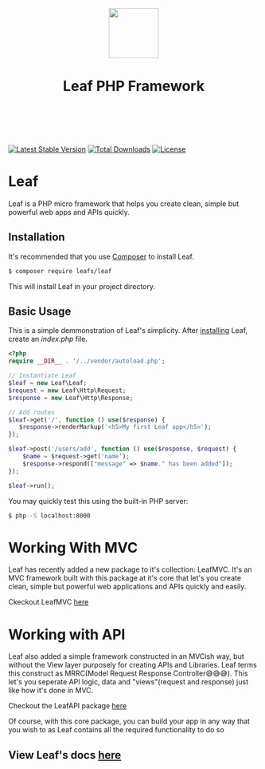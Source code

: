 <p align="center">
    <br><br>
    <img src="https://leaf-docs.netlify.com/images/logo.png" height="100"/>
    <h1 align="center">Leaf PHP Framework</h1>
    <br>
    <br><br><br>
</p>


[![Latest Stable Version](https://poser.pugx.org/leafs/leaf/v/stable)](https://packagist.org/packages/leafs/leaf)
[![Total Downloads](https://poser.pugx.org/leafs/leaf/downloads)](https://packagist.org/packages/leafs/leaf)
[![License](https://poser.pugx.org/leafs/leaf/license)](https://packagist.org/packages/leafs/leaf)


# Leaf
Leaf is a PHP micro framework that helps you create clean, simple but powerful web apps and APIs quickly.

## Installation

It's recommended that you use [Composer](https://getcomposer.org/) to install Leaf.

```bash
$ composer require leafs/leaf
```

This will install Leaf in your project directory.

## Basic Usage
This is a simple demmonstration of Leaf's simplicity.
After [installing](#installation) Leaf, create an _index.php_ file.

```php
<?php
require __DIR__ . '/../vendor/autoload.php';

// Instantiate Leaf
$leaf = new Leaf\Leaf;
$request = new Leaf\Http\Request;
$response = new Leaf\Http\Response;

// Add routes
$leaf->get('/', function () use($response) {
   $response->renderMarkup('<h5>My first Leaf app</h5>');
});

$leaf->post('/users/add', function () use($response, $request) {
    $name = $request->get('name');
    $response->respond(["message" => $name." has been added"]);
});

$leaf->run();
```

You may quickly test this using the built-in PHP server:
```bash
$ php -S localhost:8000
```

# Working With MVC
Leaf has recently added a new package to it's collection: LeafMVC.
It's an MVC framework built with this package at it's core that let's you create clean, simple but powerful web applications and APIs quickly and easily.


Ckeckout LeafMVC [here](https://github.com/leafsphp/leafMVC)


# Working with API
Leaf also added a simple framework constructed in an MVCish way, but without the View layer purposely for creating APIs and Libraries. Leaf terms this construct as MRRC(Model Request Response Controller😅😅😅). This let's you seperate API logic, data and "views"(request and response) just like how it's done in MVC. 


Checkout the LeafAPI package [here](https://github.com/leafsphp/leafAPI)


Of course, with this core package, you can build your app in any way that you wish to as Leaf contains all the required functionality to do so


## View Leaf's docs [here](https://leaf-docs.netlify.com/v1.3.0)
